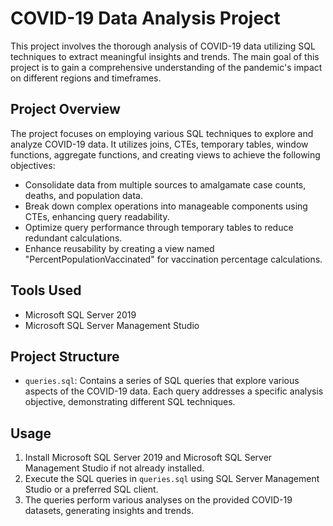 # COVID-19 Data Analysis Project

This project involves the thorough analysis of COVID-19 data utilizing SQL techniques to extract meaningful insights and trends. The main goal of this project is to gain a comprehensive understanding of the pandemic's impact on different regions and timeframes.

## Project Overview

The project focuses on employing various SQL techniques to explore and analyze COVID-19 data. It utilizes joins, CTEs, temporary tables, window functions, aggregate functions, and creating views to achieve the following objectives:

- Consolidate data from multiple sources to amalgamate case counts, deaths, and population data.
- Break down complex operations into manageable components using CTEs, enhancing query readability.
- Optimize query performance through temporary tables to reduce redundant calculations.
- Enhance reusability by creating a view named "PercentPopulationVaccinated" for vaccination percentage calculations.

## Tools Used

- Microsoft SQL Server 2019
- Microsoft SQL Server Management Studio

## Project Structure

- `queries.sql`: Contains a series of SQL queries that explore various aspects of the COVID-19 data. Each query addresses a specific analysis objective, demonstrating different SQL techniques.

## Usage

1. Install Microsoft SQL Server 2019 and Microsoft SQL Server Management Studio if not already installed.
2. Execute the SQL queries in `queries.sql` using SQL Server Management Studio or a preferred SQL client.
3. The queries perform various analyses on the provided COVID-19 datasets, generating insights and trends.


